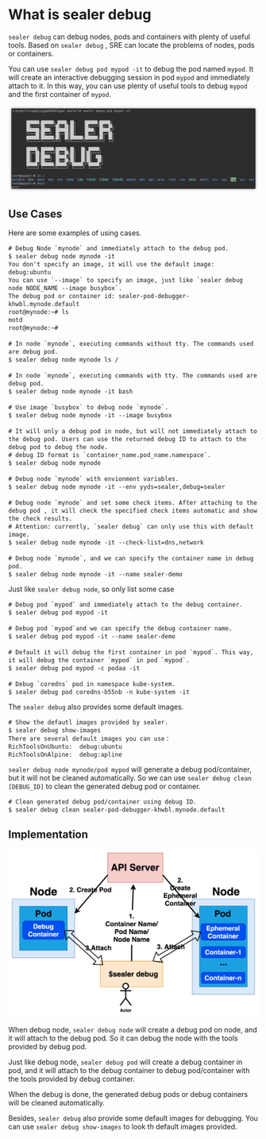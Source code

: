 # What is sealer debug

`sealer debug` can debug nodes, pods and containers with plenty of useful tools. Based on `sealer debug` , SRE can
locate the problems of nodes, pods or containers.

You can use `sealer debug pod mypod -it`  to debug the pod named `mypod`. It will create an interactive debugging
session in pod `mypod` and immediately attach to it. In this way, you can use plenty of useful tools to debug `mypod`
and the first container of `mypod`.

![](images/example.png)

## Use Cases

Here are some examples of using cases.

```
# Debug Node `mynode` and immediately attach to the debug pod.
$ sealer debug node mynode -it
You don't specify an image, it will use the default image: debug:ubuntu
You can use `--image` to specify an image, just like `sealer debug node NODE_NAME --image busybox`.
The debug pod or container id: sealer-pod-debugger-khwbl.mynode.default
root@mynode:~# ls
motd
root@mynode:~#

# In node `mynode`, executing commands without tty. The commands used are debug pod.
$ sealer debug node mynode ls /

# In node `mynode`, executing commands with tty. The commands used are debug pod.
$ sealer debug node mynode -it bash

# Use image `busybox` to debug node `mynode`.
$ sealer debug node mynode -it --image busybox

# It will only a debug pod in node, but will not immediately attach to the debug pod. Users can use the returned debug ID to attach to the debug pod to debug the node.
# debug ID format is `container_name.pod_name.namespace`.
$ sealer debug node mynode

# Debug node `mynode` with envionment variables.
$ sealer debug node mynode -it --env yyds=sealer,debug=sealer

# Debug node `mynode` and set some check items. After attaching to the debug pod , it will check the specified check items automatic and show the check results.
# Attention: currently, `sealer debug` can only use this with default image.
$ sealer debug node mynode -it --check-list=dns,network

# Debug node `mynode`, and we can specify the container name in debug pod.
$ sealer debug node mynode -it --name sealer-demo
```

Just like `sealer debug node`, so only list some case

```
# Debug pod `mypod` and immediately attach to the debug container.
$ sealer debug pod mypod -it

# Debug pod `mypod`and we can specify the debug container name.
$ sealer debug pod mypod -it --name sealer-demo

# Default it will debug the first container in pod `mypod`. This way, it will debug the container `mypod` in pod `mypod`.
$ sealer debug pod mypod -c podaa -it

# Debug `coredns` pod in namespace kube-system.
$ sealer debug pod coredns-b55nb -n kube-system -it
```

The `sealer debug` also provides some default images.

```
# Show the defautl images provided by sealer.
$ sealer debug show-images
There are several default images you can use：
RichToolsOnUbuntu:  debug:ubuntu
RichToolsOnAlpine:  debug:apline
```

`sealer debug node mynode/pod mypod` will generate a debug pod/container, but it will not be cleaned automatically. So
we can use `sealer debug clean [DEBUG_ID]` to clean the generated debug pod or container.

```
# Clean generated debug pod/container using debug ID.
$ sealer debug clean sealer-pod-debugger-khwbl.mynode.default
```

## Implementation

![](images/implementation.png)

When debug node, `sealer debug node` will create a debug pod on node, and it will attach to the debug pod. So it can
debug the node with the tools provided by debug pod.

Just like debug node, `sealer debug pod` will create a debug container in pod, and it will attach to the debug container
to debug pod/container with the tools provided by debug container.

When the debug is done, the generated debug pods or debug containers will be cleaned automatically.

Besides, `sealer debug` also provide some default images for debugging. You can use `sealer debug show-images` to look
th default images provided.